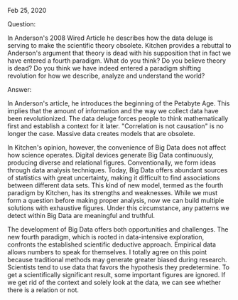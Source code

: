 Feb 25, 2020

Question:

In Anderson's 2008 Wired Article he describes how the data deluge is serving to make the scientific theory obsolete. Kitchen provides a rebuttal to Anderson's argument that theory is dead with his supposition that in fact we have entered a fourth paradigm. What do you think? Do you believe theory is dead? Do you think we have indeed entered a paradigm shifting revolution for how we describe, analyze and understand the world?

Answer:

In Anderson's article, he introduces the beginning of the Petabyte Age. This implies that the amount of information and the way we collect data have been revolutionized. The data deluge forces people to think mathematically first and establish a context for it later. "Correlation is not causation" is no longer the case. Massive data creates models that are obsolete. 

In Kitchen's opinion, however, the convenience of Big Data does not affect how science operates. Digital devices generate Big Data continuously, producing diverse and relational figures. Conventionally, we form ideas through data analysis techniques. Today, Big Data offers abundant sources of statistics with great uncertainty, making it difficult to find associations between different data sets. This kind of new model, termed as the fourth paradigm by Kitchen, has its strengths and weaknesses. While we must form a question before making proper analysis, now we can build multiple solutions with exhaustive figures. Under this circumstance, any patterns we detect within Big Data are meaningful and truthful. 

The development of Big Data offers both opportunities and challenges. The new fourth paradigm, which is rooted in data-intensive exploration, confronts the established scientific deductive approach. Empirical data allows numbers to speak for themselves. I totally agree on this point because traditional methods may generate greater biased during research. Scientists tend to use data that favors the hypothesis they predetermine. To get a scientifically significant result, some important figures are ignored. If we get rid of the context and solely look at the data, we can see whether there is a relation or not.
